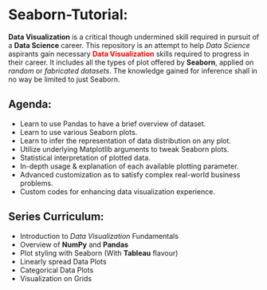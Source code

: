 # Seaborn-Tutorial:

**Data Visualization** is a critical though undermined skill required in pursuit of a **Data Science** career. This repository is an attempt to help *Data Science* aspirants gain necessary **<span style="color:red">Data Visualization</span>** skills required to progress in their career. It includes all the types of plot offered by **Seaborn**, applied on *random* or *fabricated datasets*. The knowledge gained for inference shall in no way be limited to just Seaborn. 

## Agenda:
- Learn to use Pandas to have a brief overview of dataset.
- Learn to use various Seaborn plots.
- Learn to infer the representation of data distribution on any plot.
- Utilize underlying Matplotlib arguments to tweak Seaborn plots.
- Statistical interpretation of plotted data.
- In-depth usage & explanation of each available plotting parameter.
- Advanced customization as to satisfy complex real-world business problems.
- Custom codes for enhancing data visualization experience.

## Series Curriculum:
- Introduction to *Data Visualization* Fundamentals
- Overview of **NumPy** and **Pandas**
- Plot styling with Seaborn (With **Tableau** flavour)
- Linearly spread Data Plots
- Categorical Data Plots
- Visualization on Grids
